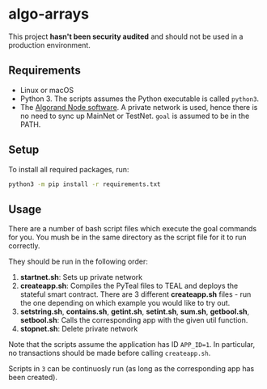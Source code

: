 # algo-arrays

This project **hasn't been security audited** and should not be used in a production environment.

## Requirements

* Linux or macOS
* Python 3. The scripts assumes the Python executable is called `python3`.
* The [Algorand Node software](https://developer.algorand.org/docs/run-a-node/setup/install/). A private network is used, hence there is no need to sync up MainNet or TestNet. `goal` is assumed to be in the PATH.

## Setup

To install all required packages, run: 
```bash
python3 -m pip install -r requirements.txt
```

## Usage

There are a number of bash script files which execute the goal commands for you. You mush be in the same directory as the script file for it to run correctly.

They should be run in the following order:
1. **startnet.sh**: Sets up private network
2. **createapp.sh**: Compiles the PyTeal files to TEAL and deploys the stateful smart contract. There are 3 different **createapp.sh** files - run the one depending on which example you would like to try out.
3. **setstring.sh**, **contains.sh**, **getint.sh**, **setint.sh**, **sum.sh**, **getbool.sh**, **setbool.sh**: Calls the corresponding app with the given util function.
4. **stopnet.sh**: Delete private network

Note that the scripts assume the application has ID `APP_ID=1`.
In particular, no transactions should be made before calling `createapp.sh`.

Scripts in `3` can be continuosly run (as long as the corresponding app has been created).
